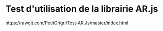 # Test d'utilisation de la librairie AR.js


https://rawgit.com/PetitGrigri/Test-AR.Js/master/index.html